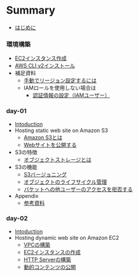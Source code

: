 # Summary

- [はじめに](README.md)

### 環境構築
- [EC2インスタンス作成](./day-01/create_ec2_instance.md)
- [AWS CLI v2インストール](./day-01/install_awscliv2.md)
- 補足資料
  - [手動でリージョン設定するには](./day-01/how_to_set_region_manually.md)
  - IAMロールを使用しない場合は
    - [認証情報の設定（IAMユーザー）](./day-01/set_authentication_with_iamuser.md)

### day-01
- [Intoduction](./day-01/README.md)
- Hosting static web site on Amazon S3
  - [Amazon S3とは](./day-01/s3_introduction.md)
  - [Webサイトを公開する](./day-01/publish_website.md)
- S3の特徴
  - [オブジェクトストレージとは](./day-01/what_is_object_storage.md)
- S3の機能
  - [S3バージョニング](./day-01/s3_versioning.md)
  - [オブジェクトのライフサイクル管理](./day-01/management_of_lifecycle.md)
  - [バケットへの他ユーザーのアクセスを拒否する](./day-01/deny_access_to_bucket.md)
- Appendix
  - [参考資料](./day-01/s3_reference.md)

### day-02
- [Intoduction](./day-02/README.md)
- Hosting dynamic web site on Amazon EC2
  - [VPCの構築](./day-02/build_vpc.md)
  - [EC2インスタンスの作成](./day-02/create_ec2.md)
  - [HTTP Serverの構築](./day-02/build_http_server.md)
  - [動的コンテンツの公開](./day-02/configuration_of_cgi.md)